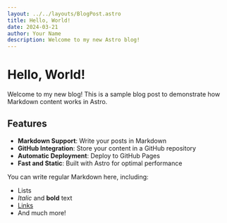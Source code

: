 ```yaml
---
layout: ../../layouts/BlogPost.astro
title: Hello, World!
date: 2024-03-21
author: Your Name
description: Welcome to my new Astro blog!
---
```


# Hello, World!

Welcome to my new blog! This is a sample blog post to demonstrate how Markdown content works in Astro.

## Features

- **Markdown Support**: Write your posts in Markdown
- **GitHub Integration**: Store your content in a GitHub repository
- **Automatic Deployment**: Deploy to GitHub Pages
- **Fast and Static**: Built with Astro for optimal performance

You can write regular Markdown here, including:

- Lists
- *Italic* and **bold** text
- [Links](https://astro.build)
- And much more!
